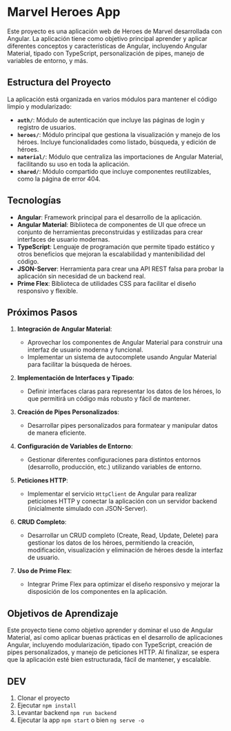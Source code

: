 # Marvel Heroes App

Este proyecto es una aplicación web de Heroes de Marvel  desarrollada con Angular. La aplicación tiene como objetivo principal aprender y aplicar diferentes conceptos y características de Angular, incluyendo Angular Material, tipado con TypeScript, personalización de pipes, manejo de variables de entorno, y más.

## Estructura del Proyecto

La aplicación está organizada en varios módulos para mantener el código limpio y modularizado:

- **`auth/`**: Módulo de autenticación que incluye las páginas de login y registro de usuarios.
- **`heroes/`**: Módulo principal que gestiona la visualización y manejo de los héroes. Incluye funcionalidades como listado, búsqueda, y edición de héroes.
- **`material/`**: Módulo que centraliza las importaciones de Angular Material, facilitando su uso en toda la aplicación.
- **`shared/`**: Módulo compartido que incluye componentes reutilizables, como la página de error 404.

## Tecnologías 

- **Angular**: Framework principal para el desarrollo de la aplicación.
- **Angular Material**: Biblioteca de componentes de UI que ofrece un conjunto de herramientas preconstruidas y estilizadas para crear interfaces de usuario modernas.
- **TypeScript**: Lenguaje de programación que permite tipado estático y otros beneficios que mejoran la escalabilidad y mantenibilidad del código.
- **JSON-Server**: Herramienta para crear una API REST falsa para probar la aplicación sin necesidad de un backend real.
- **Prime Flex**: Biblioteca de utilidades CSS para facilitar el diseño responsivo y flexible.

## Próximos Pasos

1. **Integración de Angular Material**:
   - Aprovechar los componentes de Angular Material para construir una interfaz de usuario moderna y funcional.
   - Implementar un sistema de autocomplete usando Angular Material para facilitar la búsqueda de héroes.

2. **Implementación de Interfaces y Tipado**:
   - Definir interfaces claras para representar los datos de los héroes, lo que permitirá un código más robusto y fácil de mantener.

3. **Creación de Pipes Personalizados**:
   - Desarrollar pipes personalizados para formatear y manipular datos de manera eficiente.

4. **Configuración de Variables de Entorno**:
   - Gestionar diferentes configuraciones para distintos entornos (desarrollo, producción, etc.) utilizando variables de entorno.

5. **Peticiones HTTP**:
   - Implementar el servicio `HttpClient` de Angular para realizar peticiones HTTP y conectar la aplicación con un servidor backend (inicialmente simulado con JSON-Server).

6. **CRUD Completo**:
   - Desarrollar un CRUD completo (Create, Read, Update, Delete) para gestionar los datos de los héroes, permitiendo la creación, modificación, visualización y eliminación de héroes desde la interfaz de usuario.

7. **Uso de Prime Flex**:
   - Integrar Prime Flex para optimizar el diseño responsivo y mejorar la disposición de los componentes en la aplicación.

## Objetivos de Aprendizaje

Este proyecto tiene como objetivo aprender y dominar el uso de Angular Material, así como aplicar buenas prácticas en el desarrollo de aplicaciones Angular, incluyendo modularización, tipado con TypeScript, creación de pipes personalizados, y manejo de peticiones HTTP. Al finalizar, se espera que la aplicación esté bien estructurada, fácil de mantener, y escalable.

## DEV
1. Clonar el proyecto
2. Ejecutar `npm install`
3. Levantar backend `npm run backend`
4. Ejecutar la app `npm start` o bien `ng serve -o`

## 